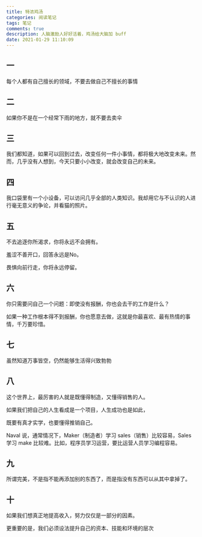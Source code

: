 ```yaml
---
title: 特浓鸡汤
categories: 阅读笔记
tags: 笔记
comments: true
description: 人脑激励人好好活着，鸡汤给大脑加 buff
date: 2021-01-29 11:10:09
---
```

## 一

每个人都有自己擅长的领域，不要去做自己不擅长的事情


## 二

如果你不是在一个经常下雨的地方，就不要去卖伞

## 三
  
我们都知道，如果可以回到过去，改变任何一件小事情，都将极大地改变未来。然而，几乎没有人想到，今天只要小小改变，就会改变自己的未来。

## 四

我口袋里有一个小设备，可以访问几乎全部的人类知识。我却用它与不认识的人进行毫无意义的争论，并看猫的照片。

## 五

不去追逐你所渴求，你将永远不会拥有。

羞涩不善开口，回答永远是No。

畏惧向前行走，你将永远停留。

## 六

你只需要问自己一个问题：即使没有报酬，你也会去干的工作是什么？ 

如果一种工作根本得不到报酬，你也愿意去做，这就是你最喜欢、最有热情的事情，千万要珍惜。

## 七

虽然知道万事皆空，仍然能够生活得兴致勃勃

## 八

这个世界上，最厉害的人就是既懂得制造，又懂得销售的人。

如果我们把自己的人生看成是一个项目，人生成功也是如此，

既要有真才实学，也要懂得推销自己。

Naval 说，通常情况下，Maker（制造者）学习 sales（销售）比较容易，Sales 学习 make 比较难。比如，程序员学习运营，要比运营人员学习编程容易。

## 九

所谓完美，不是指不能再添加别的东西了，而是指没有东西可以从其中拿掉了。

## 十

如果我们想真正地提高收入，努力仅仅是一部分的因素。

更重要的是，我们必须设法提升自己的资本、技能和环境的层次
